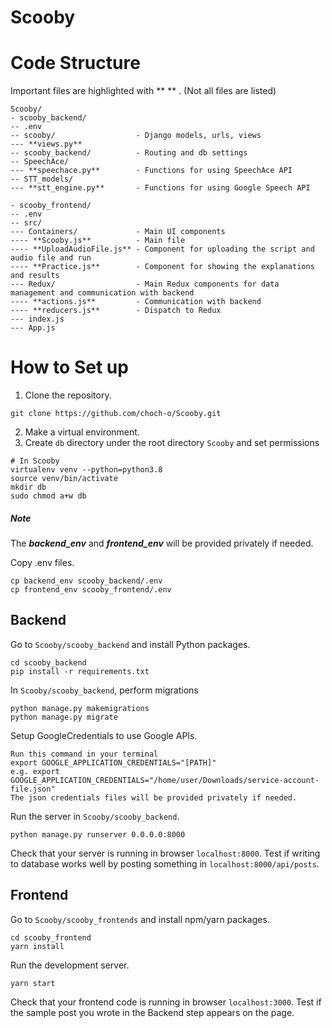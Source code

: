 # Scooby

# Code Structure
Important files are highlighted with ** ** . (Not all files are listed)
```
Scooby/
- scooby_backend/
-- .env
-- scooby/                  - Django models, urls, views
--- **views.py**
-- scooby_backend/          - Routing and db settings
-- SpeechAce/           
--- **speechace.py**        - Functions for using SpeechAce API
-- STT_models/
--- **stt_engine.py**       - Functions for using Google Speech API

- scooby_frontend/
-- .env
-- src/
--- Containers/             - Main UI components
---- **Scooby.js**          - Main file
---- **UploadAudioFile.js** - Component for uploading the script and audio file and run
---- **Practice.js**        - Component for showing the explanations and results
--- Redux/                  - Main Redux components for data management and communication with backend
---- **actions.js**         - Communication with backend
---- **reducers.js**        - Dispatch to Redux
--- index.js
--- App.js
```

# How to Set up
1. Clone the repository.
```
git clone https://github.com/choch-o/Scooby.git
```
2. Make a virtual environment.
3. Create `db` directory under the root directory `Scooby` and set permissions
```
# In Scooby
virtualenv venv --python=python3.8
source venv/bin/activate
mkdir db
sudo chmod a+w db
```
##### Note
The __*backend_env*__ and __*frontend_env*__ will be provided privately if needed.

Copy .env files.
```
cp backend_env scooby_backend/.env
cp frontend_env scooby_frontend/.env
```
## Backend
Go to `Scooby/scooby_backend` and install Python packages.
```
cd scooby_backend
pip install -r requirements.txt
```

In `Scooby/scooby_backend`, perform migrations
```
python manage.py makemigrations
python manage.py migrate
```

<!-- Setup DeepSpeech in `Scooby/scooby_backend/STT_models`.
```
cd STT_models
sh download.sh
``` -->
Setup GoogleCredentials to use Google APIs.
```
Run this command in your terminal
export GOOGLE_APPLICATION_CREDENTIALS="[PATH]"
e.g. export GOOGLE_APPLICATION_CREDENTIALS="/home/user/Downloads/service-account-file.json"
The json credentials files will be provided privately if needed.
```

Run the server in `Scooby/scooby_backend`.
```
python manage.py runserver 0.0.0.0:8000
```
Check that your server is running in browser `localhost:8000`.
Test if writing to database works well by posting something in `localhost:8000/api/posts`.

## Frontend
Go to `Scooby/scooby_frontends` and install npm/yarn packages.
```
cd scooby_frontend
yarn install
```
Run the development server.
```
yarn start
```

Check that your frontend code is running in browser `localhost:3000`.
Test if the sample post you wrote in the Backend step appears on the page.
